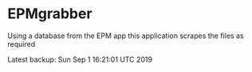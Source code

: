 # EPMgrabber
Using a database from the EPM app this application scrapes the files as required


Latest backup: Sun Sep 1 16:21:01 UTC 2019
